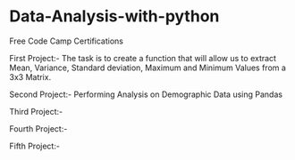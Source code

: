 # Data-Analysis-with-python
Free Code Camp Certifications

First Project:-
The task is to create a function that will allow us to extract Mean, Variance, Standard deviation, Maximum and Minimum Values from a 3x3 Matrix.

Second Project:-
Performing Analysis on Demographic Data using Pandas

Third Project:-


Fourth Project:-


Fifth Project:-

